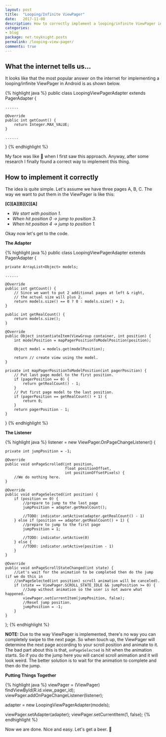 ```yaml
---
layout: post
title:  "Looping/Infinite ViewPager"
date:   2017-11-08
description: How to correctly implement a looping/infinite ViewPager in Android.
categories:
- blog
package: net.toyknight.posts
permalink: /looping-view-pager/
comments: true
---
```


## What the internet tells us...

It looks like that the most popular answer on the internet for
implementing a looping/infinite ViewPager in Android is as shown below.

{% highlight java %}
public class LoopingViewPagerAdapter extends PagerAdapter {

    ......

    @Override
    public int getCount() {
        return Integer.MAX_VALUE;
    }

    ......

}
{% endhighlight %}

My face was like :thinking: when I first saw this approach. Anyway, after some
research I finally found a correct way to implement this thing.

## How to implement it correctly

The idea is quite simple. Let's assume we have three pages A, B, C. The way
we want to put them in the ViewPager is like this:

**[C][A][B][C][A]**

* *We start with position 1.*
* *When hit position 0 -> jump to position 3.*
* *When hit position 4 -> jump to position 1.*

Okay now let's get to the code.

**The Adapter**

{% highlight java %}
public class LoopingViewPagerAdapter extends PagerAdapter {

    private ArrayList<Object> models;

    ......

    @Override
    public int getCount() {
        // Since we want to put 2 additional pages at left & right,
        // the actual size will plus 2.
        return models.size() == 0 ? 0 : models.size() + 2;
    }

    public int getRealCount() {
        return models.size();
    }

    @Override
    public Object instantiateItem(ViewGroup container, int position) {
        int modelPosition = mapPagerPositionToModelPosition(position);

        Object model = models.get(modelPosition);

        return // create view using the model.
    }

    private int mapPagerPositionToModelPosition(int pagerPosition) {
        // Put last page model to the first position.
        if (pagerPosition == 0) {
            return getRealCount() - 1;
        }
        // Put first page model to the last position.
        if (pagerPosition == getRealCount() + 1) {
            return 0;
        }
        return pagerPosition - 1;
    }

}
{% endhighlight %}

**The Listener**

{% highlight java %}
listener = new ViewPager.OnPageChangeListener() {

    private int jumpPosition = -1;

    @Override
    public void onPageScrolled(int position,
                               float positionOffset,
                               int positionOffsetPixels) {
        //We do nothing here.
    }

    @Override
    public void onPageSelected(int position) {
        if (position == 0) {
            //prepare to jump to the last page
            jumpPosition = adapter.getRealCount();

            //TODO: indicator.setActive(adapter.getRealCount() - 1)
        } else if (position == adapter.getRealCount() + 1) {
            //prepare to jump to the first page
            jumpPosition = 1;

            //TODO: indicator.setActive(0)
        } else {
            //TODO: indicator.setActive(position - 1)
        }
    }

    @Override
    public void onPageScrollStateChanged(int state) {
        //Let's wait for the animation to be completed then do the jump (if we do this in
        //onPageSelected(int position) scroll animation will be canceled).
        if (state == ViewPager.SCROLL_STATE_IDLE && jumpPosition >= 0) {
            //Jump without animation so the user is not aware what happened.
            viewPager.setCurrentItem(jumpPosition, false);
            //Reset jump position.
            jumpPosition = -1;
        }
    }
};
{% endhighlight %}

**NOTE:** Due to the way ViewPager is implemented, there's no
way you can completely swipe to the next page. So when touch up, the ViewPager
will determine the next page according to your scroll position and animate to it.
The bad part about this is that, `onPageSelected` is hit when the animation
starts. So if you do the jump here you will cancel scroll animation and it will
look weird. The better solution is to wait for the animation to complete and
then do the jump.

**Putting Things Together**

{% highlight java %}
viewPager = (ViewPager) findViewById(R.id.view_pager_id);
viewPager.addOnPageChangeListener(listener);

adapter = new LoopingViewPagerAdapter(models);

viewPager.setAdapter(adapter);
viewPager.setCurrentItem(1, false);
{% endhighlight %}

Now we are done. Nice and easy. Let's get a beer. :beer:
